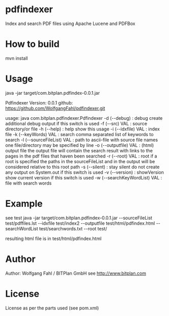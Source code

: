 pdfindexer
==========

Index and search PDF files using Apache Lucene and PDFBox

# How to build
mvn install

# Usage
java -jar target/com.bitplan.pdfindex-0.0.1.jar 

Pdfindexer Version: 0.0.1
 github: https://github.com/WolfgangFahl/pdfindexer.git

  usage: java com.bitplan.pdfindexer.Pdfindexer
 -d (--debug)                 : debug
                                create additional debug output if this switch
                                is used
 -f (--src) VAL               : source directory/or file
 -h (--help)                  : help
                                show this usage
 -i (--idxfile) VAL           : index file
 -k (--keyWords) VAL          : search
                                comma separated list of keywords to search
 -l (--sourceFileList) VAL    : path to ascii-file with source file names
                                one file/directory may be specified by line
 -o (--outputfile) VAL        : (html) output file
                                the output file will contain the search result
                                with links to the pages in the pdf files that
                                haven been searched
 -r (--root) VAL              : root
                                if a  root is specified the paths in the
                                sourceFileList and in the output will be
                                considered relative to this root path
 -s (--silent)                : stay silent
                                do not create any output on System.out if this
                                switch is used
 -v (--version)               : showVersion
                                show current version if this switch is used
 -w (--searchKeyWordList) VAL : file with search words

 
# Example
see test
java -jar target/com.bitplan.pdfindex-0.0.1.jar --sourceFileList test/pdffiles.lst --idxfile test/index2 --outputfile test/html/pdfindex.html --searchWordList test/searchwords.txt --root test/ 

resulting html file is in test/html/pdfindex.html

# Author
Author: Wolfgang Fahl / BITPlan GmbH
see http://www.bitplan.com

# License
License as per the parts used (see pom.xml)
